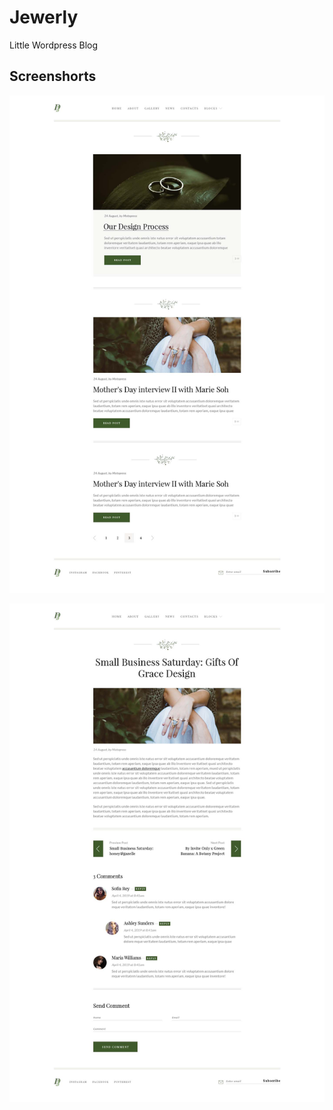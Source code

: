 # Jewerly
Little Wordpress Blog

## Screenshorts

![alt text](JD-blog.jpg "Blog")

![alt text](JD-post.jpg "Post")
